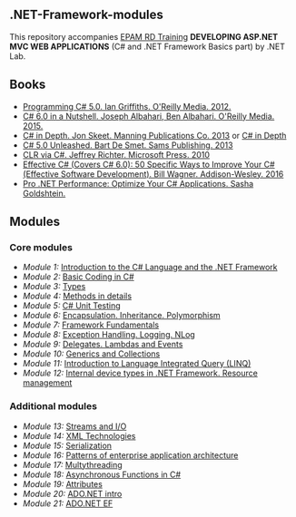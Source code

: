 ## .NET-Framework-modules

This repository accompanies [EPAM RD Training](https://training.by/) **DEVELOPING ASP.NET MVC WEB APPLICATIONS** (C# and .NET Framework Basics part) by .NET Lab.

## Books 

- [Programming C# 5.0. Ian Griffiths. O'Reilly Media. 2012.](http://shop.oreilly.com/product/0636920024064.do)
- [C# 6.0 in a Nutshell. Joseph Albahari, Ben Albahari. O'Reilly Media. 2015.](http://shop.oreilly.com/product/0636920040323.do)
- [C# in Depth. Jon Skeet. Manning Publications Co. 2013](https://www.manning.com/books/c-sharp-in-depth-third-edition) or [C# in Depth](https://livebook.manning.com/#!/book/c-sharp-in-depth-third-edition/chapter-1/)
- [C# 5.0 Unleashed. Bart De Smet. Sams Publishing. 2013](https://www.goodreads.com/book/show/16284093-c-5-0-unleashed)
- [CLR via C#. Jeffrey Richter. Microsoft Press. 2010](https://www.goodreads.com/book/show/7121415-clr-via-c)
- [Effective C# (Covers C# 6.0): 50 Specific Ways to Improve Your C# (Effective Software Development). Bill Wagner. Addison-Wesley. 2016](https://www.goodreads.com/book/show/30009056-effective-c-covers-c-6-0)
- [Pro .NET Performance: Optimize Your C# Applications. Sasha Goldshtein.](http://www.apress.com/us/book/9781430244585)

## Modules 
### Core modules 
 - *Module 1:* [Introduction to the C# Language and the .NET Framework](https://github.com/EPM-RD-NETLAB/.NET-Framework-modules/tree/master/M1.%20Introduction%20to%20the%20C%23%20Language%20and%20the%20.NET%20Framework)
 - *Module 2:* [Basic Coding in C#](https://github.com/EPM-RD-NETLAB/.NET-Framework-modules/tree/master/M2.%20Basic%20Coding%20in%20C%23)
 - *Module 3:* [Types](https://github.com/EPM-RD-NETLAB/.NET-Framework-modules/tree/master/M3.%20Types)
 - *Module 4:* [Methods in details](https://github.com/EPM-RD-NETLAB/.NET-Framework-modules/tree/master/M4.%20Methods%20in%20details)
 - *Module 5:* [C# Unit Testing](https://github.com/EPM-RD-NETLAB/.NET-Framework-modules/tree/master/M5.%20C%23%20Unit%20Testing)
 - *Module 6:* [Encapsulation. Inheritance. Polymorphism](https://github.com/EPM-RD-NETLAB/.NET-Framework-modules/tree/master/M6.%20Encapsulation.%20Inheritance.%20Polymorphism)
 - *Module 7:* [Framework Fundamentals](https://github.com/EPM-RD-NETLAB/.NET-Framework-modules/tree/master/M7.%20Framework%20Fundamentals)
 - *Module 8:* [Exception Handling. Logging. NLog](https://github.com/EPM-RD-NETLAB/.NET-Framework-modules/tree/master/M8.%20Exception%20Handling.%20Logging.%20NLog)
 - *Module 9:* [Delegates. Lambdas and Events](https://github.com/EPM-RD-NETLAB/.NET-Framework-modules/tree/master/M9.%20Delegates.%20Lambdas%20and%20Events)
 - *Module 10:* [Generics and Collections](https://github.com/EPM-RD-NETLAB/.NET-Framework-modules/tree/master/M10.%20Generics%20and%20Collections)
 - *Module 11:* [Introduction to Language Integrated Query (LINQ)](https://github.com/EPM-RD-NETLAB/.NET-Framework-modules/tree/master/M11.%20Introduction%20to%20Language%20Integrated%20Query%20(LINQ))
 - *Module 12:* [Internal device types in .NET Framework. Resource management](https://github.com/EPM-RD-NETLAB/.NET-Framework-modules/tree/master/M12.%20Internal%20device%20types%20in%20.NET%20Framework.%20Resource%20management)
### Additional modules 
 - *Module 13:* [Streams and I/O]()
 - *Module 14:* [XML Technologies]()
 - *Module 15:* [Serialization]()
 - *Module 16:* [Patterns of enterprise application architecture ]()
 - *Module 17:* [Multythreading]()
 - *Module 18:* [Asynchronous Functions in C#]()
 - *Module 19:* [Attributes]()
 - *Module 20:* [ADO.NET intro]()
 - *Module 21:* [ADO.NET EF](https://github.com/EPM-RD-NETLAB/.NET-Framework-modules/tree/master/M21.%20ADO.NET%20EF)
